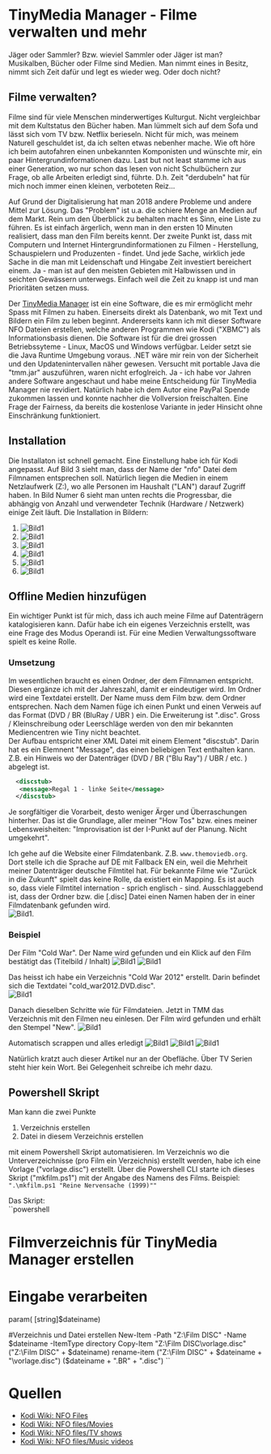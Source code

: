 # TinyMedia Manager - Filme verwalten und mehr  

Jäger oder Sammler? Bzw. wieviel Sammler oder Jäger ist man? Musikalben, Bücher oder Filme sind Medien. Man nimmt eines in Besitz, nimmt sich Zeit dafür und legt es wieder weg. Oder doch nicht?  

## Filme verwalten?

Filme sind für viele Menschen minderwertiges Kulturgut. Nicht vergleichbar mit dem Kultstatus den Bücher haben. Man lümmelt sich auf dem Sofa und lässt sich vom TV bzw. Netflix berieseln. Nicht für mich, was meinem Naturell geschuldet ist, da ich selten etwas nebenher mache. Wie oft höre ich beim autofahren einen unbekannten Komponisten und wünschte mir, ein paar Hintergrundinformationen dazu. Last but not least stamme ich aus einer Generation, wo nur schon das lesen von nicht Schulbüchern zur Frage, ob alle Arbeiten erledigt sind, führte. D.h. Zeit "derdubeln" hat für mich noch immer einen kleinen, verboteten Reiz... 

Auf Grund der Digitalisierung hat man 2018 andere Probleme und andere Mittel zur Lösung. Das "Problem" ist u.a. die schiere Menge an Medien auf dem Markt. Rein um den Überblick zu behalten macht es Sinn, eine Liste zu führen. Es ist einfach ärgerlich, wenn man in den ersten 10 Minuten realisiert, dass man den Film bereits kennt. Der zweite Punkt ist, dass mit Computern und Internet Hintergrundinformationen zu Filmen - Herstellung, Schauspielern und Produzenten - findet. Und jede Sache, wirklich jede Sache in die man mit Leidenschaft und Hingabe Zeit investiert bereichert einem. Ja - man ist auf den meisten Gebieten mit Halbwissen und in seichten Gewässern unterwegs. Einfach weil die Zeit zu knapp ist und man Prioritäten setzen muss.  

Der [TinyMedia Manager](http://www.tinymediamanager.org) ist ein eine Software, die es mir ermöglicht mehr Spass mit Filmen zu haben. Einerseits direkt als Datenbank, wo mit Text und Bildern ein Film zu leben beginnt. Andererseits kann ich mit dieser Software NFO Dateien erstellen, welche anderen Programmen wie Kodi ("XBMC") als Informationsbasis dienen. Die Software ist für die drei grossen Betriebssyteme - Linux, MacOS und Windows verfügbar. Leider setzt sie die Java Runtime Umgebung voraus. .NET wäre mir rein von der Sicherheit und den Updatenintervallen näher gewesen. Versucht mit portable Java die "tmm.jar" auszuführen, waren nicht erfoglreich. Ja - ich habe vor Jahren andere Software angeschaut und habe meine Entscheidung für TinyMedia Manager nie revidiert. Natürlich habe ich dem Autor eine PayPal Spende zukommen lassen und konnte nachher die Vollversion freischalten. Eine Frage der Fairness, da bereits die kostenlose Variante in jeder Hinsicht ohne Einschränkung funktioniert.

## Installation

Die Installaton ist schnell gemacht. Eine Einstellung habe ich für Kodi angepasst. Auf Bild 3 sieht man, dass der Name der "nfo" Datei dem Filmnamen entsprechen soll. Natürlich liegen die Medien in einem Netzlaufwerk (Z:), wo alle Personen im Haushalt ("LAN") darauf Zugriff haben. In Bild Numer 6 sieht man unten rechts die Progressbar, die abhängig von Anzahl und verwendeter Technik (Hardware / Netzwerk) einige Zeit läuft. Die Installation in Bildern:  
1. ![Bild1](../images/tinymediamanager/Inst-1.jpg)
2. ![Bild1](../images/tinymediamanager/Inst-2.jpg)
3. ![Bild1](../images/tinymediamanager/Inst-3.jpg)
4. ![Bild1](../images/tinymediamanager/Inst-4.jpg)
5. ![Bild1](../images/tinymediamanager/Inst-5.jpg)
6. ![Bild1](../images/tinymediamanager/Inst-6.jpg)

## Offline Medien hinzufügen

Ein wichtiger Punkt ist für mich, dass ich auch meine Filme auf Datenträgern katalogisieren kann.  Dafür habe ich ein eigenes Verzeichnis erstellt, was eine Frage des Modus Operandi ist. Für eine Medien Verwaltungssoftware spielt es keine Rolle.  

### Umsetzung

Im wesentlichen braucht es einen Ordner, der dem Filmnamen entspricht. Diesen ergänze ich mit der Jahreszahl, damit er eindeutiger wird. Im Ordner wird eine Textdatei erstellt. Der Name muss dem  Film bzw. dem Ordner entsprechen. Nach dem Namen füge ich einen Punkt und einen Verweis auf das Format (DVD / BR (BluRay / UBR ) ein. Die Erweiterung ist ".disc". Gross / Kleinschreibung oder Leerschläge werden von den mir bekannten Mediencentren wie Tiny nicht beachtet.    
Der Aufbau entspricht einer XML Datei mit einem Element "discstub". Darin hat es ein Elemnent "Message", das einen beliebigen Text enthalten kann. Z.B. ein Hinweis wo der Datenträger (DVD / BR ("Blu Ray") / UBR / etc. ) abgelegt ist.

```XML
  <discstub>
   <message>Regal 1 - linke Seite</message>
  </discstub>
```

Je sorgfältiger die Vorarbeit, desto weniger Ärger und Überraschungen hinterher. Das ist die Grundlage, aller meiner "How Tos" bzw. eines meiner Lebensweisheiten: "Improvisation ist der I-Punkt auf der Planung. Nicht umgekehrt".  

Ich gehe auf die Website einer Filmdatenbank. Z.B. ``www.themoviedb.org``. Dort stelle ich die Sprache auf DE mit Fallback EN ein, weil die Mehrheit meiner Datenträger deutsche Filmtitel hat. Für bekannte Filme wie "Zurück in die Zukunft" spielt das keine Rolle, da existiert ein Mapping. Es ist auch so, dass viele Filmtitel internation - sprich englisch - sind. Ausschlaggebend ist, dass der Ordner bzw. die [.disc] Datei einen Namen haben der in einer Filmdatenbank gefunden wird.  
![Bild1](../images/tinymediamanager/themoviedb.jpg).  

### Beispiel

Der Film "Cold War". Der Name wird gefunden und ein Klick auf den Film bestätigt das (Titelbild / Inhalt)
![Bild1](../images/tinymediamanager/themoviedb-1.jpg)
![Bild1](../images/tinymediamanager/themoviedb-2.jpg)

Das heisst ich habe ein Verzeichnis "Cold War 2012" erstellt. Darin befindet sich die Textdatei "cold_war2012.DVD.disc".  
![Bild1](../images/tinymediamanager/bsp.jpg)

Danach dieselben Schritte wie für Filmdateien. Jetzt in TMM das Verzeichnis mit den Filmen neu einlesen. Der Film wird gefunden und erhält den Stempel "New".
![Bild1](../images/tinymediamanager/bsp-1.jpg) 

Automatisch scrappen und alles erledigt
![Bild1](../images/tinymediamanager/bsp-2.jpg)
![Bild1](../images/tinymediamanager/bsp-3.jpg)
![Bild1](../images/tinymediamanager/bsp-4.jpg) 

Natürlich kratzt auch dieser Artikel nur an der Obefläche. Über TV Serien steht hier kein Wort. Bei Gelegenheit schreibe ich mehr dazu.  

## Powershell Skript

Man kann die zwei Punkte  
1. Verzeichnis erstellen
2. Datei in diesem Verzeichnis erstellen

mit einem Powershell Skript automatisieren. Im Verzeichnis wo die Unterverzeichnisse (pro Film ein Verzeichnis) erstellt werden, habe ich eine Vorlage ("vorlage.disc") erstellt. Über die Powershell CLI starte ich dieses Skript ("mkfilm.ps1") mit der Angabe des Namens des Films. Beispiel: ``".\mkfilm.ps1 "Reine Nervensache (1999)""``  

Das Skript:  
``powershell
# Filmverzeichnis für TinyMedia Manager erstellen

# Eingabe verarbeiten
param(
[string]$dateiname)

#Verzeichnis und Datei erstellen
New-Item -Path "Z:\Film DISC" -Name $dateiname -ItemType directory
Copy-Item "Z:\Film DISC\vorlage.disc" ("Z:\Film DISC\" + $dateiname)
rename-item ("Z:\Film DISC\" + $dateiname + "\vorlage.disc") ($dateiname + ".BR" + ".disc")
``


# Quellen

* [Kodi Wiki: NFO Files](https://kodi.wiki/view/NFO_files)
* [Kodi Wiki: NFO files/Movies](https://kodi.wiki/view/NFO_files/Movies)
* [Kodi Wiki: NFO files/TV shows](https://kodi.wiki/view/NFO_files/TV_shows)
* [Kodi Wiki: NFO files/Music videos](https://kodi.wiki/view/NFO_files/Music_videos)

